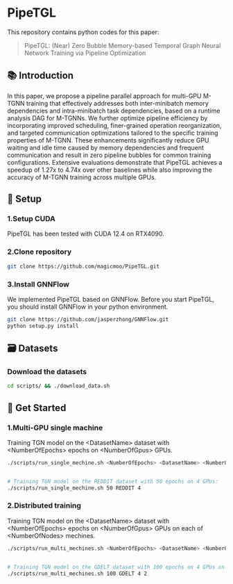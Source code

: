 # PipeTGL

This repository contains python codes for this paper:
> PipeTGL: (Near) Zero Bubble Memory-based Temporal Graph Neural Network Training via Pipeline Optimization

## 📚 Introduction
In this paper, we propose a pipeline parallel approach for multi-GPU M-TGNN training that effectively addresses both inter-minibatch memory dependencies and intra-minibatch task dependencies, based on a runtime analysis DAG for M-TGNNs. We further optimize pipeline efficiency by incorporating improved scheduling, finer-grained operation reorganization, and targeted communication optimizations tailored to the specific training properties of M-TGNN. These enhancements significantly reduce GPU waiting and idle time caused by memory dependencies and frequent communication and result in zero pipeline bubbles for common training configurations. Extensive evaluations demonstrate that PipeTGL achieves a speedup of 1.27x to 4.74x over other baselines while also improving the accuracy of M-TGNN training across multiple GPUs.

## 🔑 Setup

### 1.Setup CUDA

PipeTGL has been tested with CUDA 12.4 on RTX4090.

### 2.Clone repository

```sh
git clone https://github.com/magicmoo/PipeTGL.git
```

### 3.Install GNNFlow
We implemented PipeTGL based on GNNFlow. Before you start PipeTGL, you should install GNNFlow in your python environment.
```sh
git clone https://github.com/jasperzhong/GNNFlow.git
python setup.py install
```

## 🗃️ Datasets

### Download the datasets
```sh
cd scripts/ && ./download_data.sh
```

## 🚀 Get Started

### 1.Multi-GPU single machine
Training TGN model on the \<DatasetName> dataset with \<NumberOfEpochs> epochs on \<NumberOfGpus> GPUs.
```sh
./scripts/run_single_mechine.sh <NumberOfEpochs> <DatasetName> <NumberOfGpus>


# Training TGN model on the REDDIT dataset with 50 epochs on 4 GPUs:
./scripts/run_single_mechine.sh 50 REDDIT 4   
```

### 2.Distributed training
Training TGN model on the \<DatasetName> dataset with \<NumberOfEpochs> epochs on \<NumberOfGpus> GPUs on each of \<NumberOfNodes> mechines. 

```sh
./scripts/run_multi_mechines.sh <NumberOfEpochs> <DatasetName> <NumberOfGpus> <NumberOfNodes>


# Training TGN model on the GDELT dataset with 100 epochs on 4 GPUs on each of 2 mechines:
./scripts/run_multi_mechines.sh 100 GDELT 4 2   
```